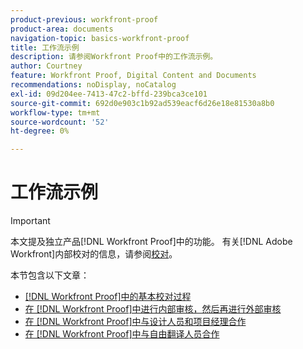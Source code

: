 ```yaml
---
product-previous: workfront-proof
product-area: documents
navigation-topic: basics-workfront-proof
title: 工作流示例
description: 请参阅Workfront Proof中的工作流示例。
author: Courtney
feature: Workfront Proof, Digital Content and Documents
recommendations: noDisplay, noCatalog
exl-id: 09d204ee-7413-47c2-bffd-239bca3ce101
source-git-commit: 692d0e903c1b92ad539eacf6d26e18e81530a8b0
workflow-type: tm+mt
source-wordcount: '52'
ht-degree: 0%

---
```


# 工作流示例

>[!IMPORTANT]
>
>本文提及独立产品[!DNL Workfront Proof]中的功能。 有关[!DNL Adobe Workfront]内部校对的信息，请参阅[校对](../../../review-and-approve-work/proofing/proofing.md)。

本节包含以下文章：

* [ [!DNL Workfront Proof]中的基本校对过程](../../../workfront-proof/wp-getstarted/workflow-examples/basic-proof-process.md)
* [在 [!DNL Workfront Proof]中进行内部审核，然后再进行外部审核](../../../workfront-proof/wp-getstarted/workflow-examples/internal-external-review.md)
* [在 [!DNL Workfront Proof]中与设计人员和项目经理合作](../../../workfront-proof/wp-getstarted/workflow-examples/work-designers-project-managers.md)
* [在 [!DNL Workfront Proof]中与自由翻译人员合作](../../../workfront-proof/wp-getstarted/workflow-examples/work-freelancers.md)
